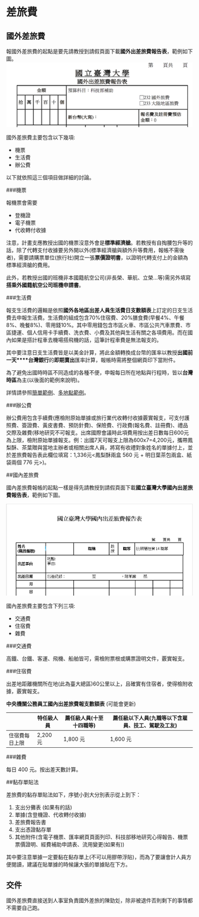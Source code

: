 # 差旅費

## 國外差旅費

報國外差旅費的起點是要先請教授到請假頁面下載**國外出差旅費報告表**，範例如下圖。
![國外出差旅費報告表範例](./figure/leavereport.png)

國外差旅費主要包含以下幾項:

* 機票
* 生活費
* 辦公費

以下就依照這三個項目做詳細的討論。

###機票

報機票會需要

* 登機證
* 電子機票
* 代收轉付收據

注意，計畫支應教授出國的機票沒意外會是**標準經濟艙**。若教授有自掏腰包升等的話，除了代轉支付收據要另外開以外(標準經濟艙與額外升等費用，報帳不需後者)，需要請購票單位(旅行社)開立一張**票價證明書**，以證明代轉支付上的金額為標準經濟艙的費用。

此外，若教授出國的班機非本國籍航空公司(非長榮、華航、立榮...等)需另外填寫**搭乘外國籍航空公司班機申請書**。

###生活費

報支生活費的邏輯是依照**國外各地區出差人員生活費日支數額表**上訂定的日支生活費去申報生活費。生活費的組成包含70%住宿費、20%膳食費(早餐4%、午餐8%、晚餐8%)、零用錢10%。其中零用錢包含市區火車、市區公共汽車票費、市區捷運、個人信用卡手續費、洗衣費、小費及其他與生活有關之各項費用。而在國內如果是搭計程車去機場搭飛機的話，這筆計程車費是無法報支的。

其中要注意日支生活費皆是以美金計算，將此金額轉換成台幣的匯率以教授**出國前一天****台灣銀行**的**即期賣出**匯率計算，報帳時需將整個網頁印下當附件。

為了避免出國時時區不同造成的各種不便，申報每日所在地點與行程時，皆以**台灣時區**為主(以後面的範例來說明)。

詳情請參照[簡單範例](./reimburse-travel-ex1.md)、[多地點範例](./reimburse-travel-ex2.md)。

###辦公費

辦公費用包含手續費(應檢附原始單據或旅行業代收轉付收據覈實報支，可支付護照費、簽證費、黃皮書費、預防針費)、保險費、行政費(報名費、註冊費)、禮品交際及雜費(移地研究不可報支。出席國際會議時此項費用按出差日數每日600元為上限，檢附原始單據報支。例：出國7天可報支上限為600x7=4,200元，攜帶鳳梨酥、茶葉贈與當地主辦者或相關出席人員，將寫有收禮對象姓名的單據付上，並於差旅費報告表此欄位填寫：1,336元<鳳梨酥兩盒 560 元 + 明日葉茶包兩盒、紙袋兩個 776 元>)。


##國內差旅費

國內差旅費報帳的起點一樣是得先請教授到請假頁面下載**國立臺灣大學國內出差旅費報告表**，範例如下圖。

![./figure/差旅費報告表範例](./figure/travel-example.png)

國內差旅費主要包含下列三項:

* 交通費
* 住宿費
* 雜費

###交通費

高鐵、台鐵、客運、飛機、船舶皆可，需檢附票根或購票證明文件，覈實報支。

###住宿費

出差地距離機關所在地(此為臺大總區)60公里以上，且確實有住宿者，使得檢附收據，覈實報支。

**中央機關公務員工國內出差旅費報支數額表** (可能會更新)

|   | 特任級人員 | 薦任級人員(十至十四職等)| 薦任級以下人員(九職等以下含雇員、技工、駕駛及工友) |
| -- | -- | -- | -- |
| 住宿費每日上限 | 2,200 元 | 1,800 元 | 1,600 元 |

###雜費

每日 400 元。按出差天數計算。

##黏存單貼法

差旅費的黏存單貼法如下，序號小到大分別表示從上到下：

1. 支出分攤表 (如果有的話)
2. 單據(含登機證、代收轉付收據)
3. 差旅費報告書
4. 支出憑證黏存單
5. 其他附件(含電子機票、匯率網頁頁面列印、科技部移地研究心得報告、機票票價證明、經費補助申請表、流用變更(如果有))

其中要注意單據一定要黏在黏存單上(不可以用膠帶浮貼)，而為了要讓會計人員方便閱讀，建議在貼單據的時候讓大張的單據貼在下方。

## 交件

國外差旅費直接送到人事室負責國外差旅的陳勁彣，除非被退件否則剩下的事情都不需要自己跑。
